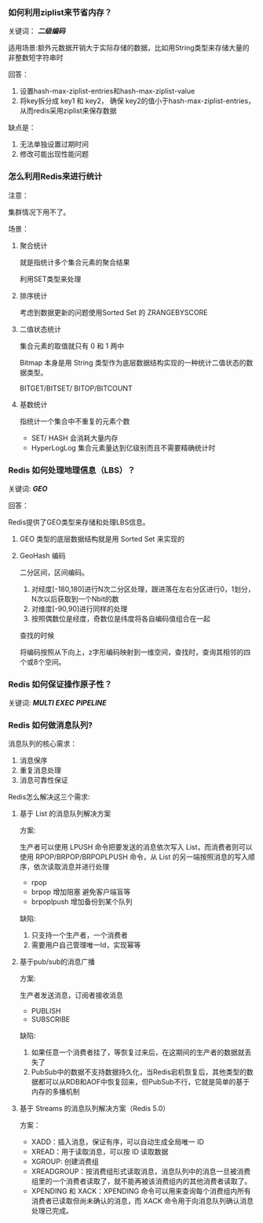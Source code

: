 ### 如何利用ziplist来节省内存？

关键词： ***二级编码***

适用场景:额外元数据开销大于实际存储的数据，比如用String类型来存储大量的非整数短字符串时

回答：

1. 设置hash-max-ziplist-entries和hash-max-ziplist-value
2. 将key拆分成 key1 和 key2， 确保 key2的值小于hash-max-ziplist-entries，从而redis采用ziplist来保存数据

缺点是：

1. 无法单独设置过期时间
2. 修改可能出现性能问题



### 怎么利用Redis来进行统计

注意：

集群情况下用不了。

场景：

1. 聚合统计

   就是指统计多个集合元素的聚合结果

   利用SET类型来处理

2. 排序统计

   考虑到数据更新的问题使用Sorted Set 的 ZRANGEBYSCORE

3. 二值状态统计

   集合元素的取值就只有 0 和 1 两中

   Bitmap 本身是用 String 类型作为底层数据结构实现的一种统计二值状态的数据类型。

   BITGET/BITSET/ BITOP/BITCOUNT

4. 基数统计

   指统计一个集合中不重复的元素个数

   - SET/ HASH 会消耗大量内存
   - HyperLogLog 集合元素量达到亿级别而且不需要精确统计时



### Redis 如何处理地理信息（LBS）？

关键词: ***GEO***

回答：

Redis提供了GEO类型来存储和处理LBS信息。

1. GEO 类型的底层数据结构就是用 Sorted Set 来实现的

2. GeoHash 编码

   二分区间，区间编码。

   1. 对经度[-180,180]进行N次二分区处理，跟进落在左右分区进行0，1划分，N次以后获取到一个Nbit的数
   2. 对维度[-90,90]进行同样的处理
   3. 按照偶数位是经度，奇数位是纬度将各自编码值组合在一起

   查找的时候

   将编码按照从下向上，z字形编码映射到一维空间，查找时，查询其相邻的四个或8个空间。



### Redis 如何保证操作原子性？

关键词: ***MULTI EXEC*** ***PIPELINE***





### Redis 如何做消息队列?

消息队列的核心需求：

1. 消息保序
2. 重复消息处理
3. 消息可靠性保证

Redis怎么解决这三个需求:

1. 基于 List 的消息队列解决方案

   方案:

   生产者可以使用 LPUSH 命令把要发送的消息依次写入 List，而消费者则可以使用 RPOP/BRPOP/BRPOPLPUSH 命令，从 List 的另一端按照消息的写入顺序，依次读取消息并进行处理

   - rpop
   - brpop 增加阻塞 避免客户端盲等
   - brpoplpush 增加备份到某个队列 

   缺陷:

   1. 只支持一个生产者，一个消费者
   2. 需要用户自己管理唯一Id，实现幂等

2. 基于pub/sub的消息广播

   方案:

   生产者发送消息，订阅者接收消息

   - PUBLISH 
   - SUBSCRIBE

   缺陷:

   1. 如果任意一个消费者挂了，等恢复过来后，在这期间的生产者的数据就丢失了
   2. PubSub中的数据不支持数据持久化，当Redis宕机恢复后，其他类型的数据都可以从RDB和AOF中恢复回来，但PubSub不行，它就是简单的基于内存的多播机制

3. 基于 Streams 的消息队列解决方案（Redis 5.0）

   方案：

   - XADD：插入消息，保证有序，可以自动生成全局唯一 ID
   - XREAD：用于读取消息，可以按 ID 读取数据
   - XGROUP: 创建消费组
   - XREADGROUP：按消费组形式读取消息，消息队列中的消息一旦被消费组里的一个消费者读取了，就不能再被该消费组内的其他消费者读取了。
   - XPENDING 和 XACK：XPENDING 命令可以用来查询每个消费组内所有消费者已读取但尚未确认的消息，而 XACK 命令用于向消息队列确认消息处理已完成。


